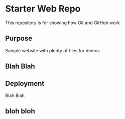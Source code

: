 # Starter Web Repo

This repository is for showing how Git and GitHub work

## Purpose

Sample website with plenty of files for demos

## Blah Blah

## Deployment

Blah Blah

## bloh bloh
